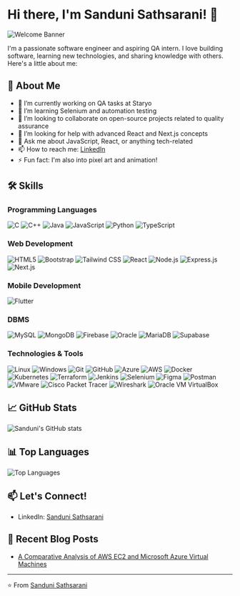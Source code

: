 # Hi there, I'm Sanduni Sathsarani! 👋

![Welcome Banner](https://user-images.githubusercontent.com/74038190/221352975-94759904-aa4c-4032-a8ab-b546efb9c478.gif)

I'm a passionate software engineer and aspiring QA intern. I love building software, learning new technologies, and sharing knowledge with others. Here's a little about me:

## 🚀 About Me
- 🔭 I’m currently working on QA tasks at Staryo
- 🌱 I’m learning Selenium and automation testing
- 👯 I’m looking to collaborate on open-source projects related to quality assurance
- 🤔 I’m looking for help with advanced React and Next.js concepts
- 💬 Ask me about JavaScript, React, or anything tech-related
- 📫 How to reach me: [LinkedIn](https://www.linkedin.com/in/h-e-s-sathsarani/)
- ⚡ Fun fact: I'm also into pixel art and animation!

## 🛠️ Skills

### Programming Languages
![C](https://img.shields.io/badge/-C-A8B9CC?style=flat&logo=c&logoColor=white)
![C++](https://img.shields.io/badge/-C++-00599C?style=flat&logo=cplusplus&logoColor=white)
![Java](https://img.shields.io/badge/-Java-007396?style=flat&logo=java&logoColor=white)
![JavaScript](https://img.shields.io/badge/-JavaScript-F7DF1E?style=flat&logo=javascript&logoColor=black)
![Python](https://img.shields.io/badge/-Python-3776AB?style=flat&logo=python&logoColor=white)
![TypeScript](https://img.shields.io/badge/-TypeScript-007ACC?style=flat&logo=typescript&logoColor=white)

### Web Development
![HTML5](https://img.shields.io/badge/-HTML5-E34F26?style=flat&logo=html5&logoColor=white)
![Bootstrap](https://img.shields.io/badge/-Bootstrap-7952B3?style=flat&logo=bootstrap&logoColor=white)
![Tailwind CSS](https://img.shields.io/badge/-Tailwind%20CSS-06B6D4?style=flat&logo=tailwindcss&logoColor=white)
![React](https://img.shields.io/badge/-React-61DAFB?style=flat&logo=react&logoColor=black)
![Node.js](https://img.shields.io/badge/-Node.js-339933?style=flat&logo=nodedotjs&logoColor=white)
![Express.js](https://img.shields.io/badge/-Express.js-000000?style=flat&logo=express&logoColor=white)
![Next.js](https://img.shields.io/badge/-Next.js-000000?style=flat&logo=nextdotjs&logoColor=white)

### Mobile Development
![Flutter](https://img.shields.io/badge/-Flutter-02569B?style=flat&logo=flutter&logoColor=white)

### DBMS
![MySQL](https://img.shields.io/badge/-MySQL-4479A1?style=flat&logo=mysql&logoColor=white)
![MongoDB](https://img.shields.io/badge/-MongoDB-47A248?style=flat&logo=mongodb&logoColor=white)
![Firebase](https://img.shields.io/badge/-Firebase-FFCA28?style=flat&logo=firebase&logoColor=black)
![Oracle](https://img.shields.io/badge/-Oracle-F80000?style=flat&logo=oracle&logoColor=white)
![MariaDB](https://img.shields.io/badge/-MariaDB-003545?style=flat&logo=mariadb&logoColor=white)
![Supabase](https://img.shields.io/badge/-Supabase-3ECF8E?style=flat&logo=supabase&logoColor=white)

### Technologies & Tools
![Linux](https://img.shields.io/badge/-Linux-FCC624?style=flat&logo=linux&logoColor=black)
![Windows](https://img.shields.io/badge/-Windows-0078D6?style=flat&logo=windows&logoColor=white)
![Git](https://img.shields.io/badge/-Git-F05032?style=flat&logo=git&logoColor=white)
![GitHub](https://img.shields.io/badge/-GitHub-181717?style=flat&logo=github&logoColor=white)
![Azure](https://img.shields.io/badge/-Azure-0078D4?style=flat&logo=microsoftazure&logoColor=white)
![AWS](https://img.shields.io/badge/-AWS-232F3E?style=flat&logo=amazonaws&logoColor=white)
![Docker](https://img.shields.io/badge/-Docker-2496ED?style=flat&logo=docker&logoColor=white)
![Kubernetes](https://img.shields.io/badge/-Kubernetes-326CE5?style=flat&logo=kubernetes&logoColor=white)
![Terraform](https://img.shields.io/badge/-Terraform-7B42BC?style=flat&logo=terraform&logoColor=white)
![Jenkins](https://img.shields.io/badge/-Jenkins-D24939?style=flat&logo=jenkins&logoColor=white)
![Selenium](https://img.shields.io/badge/-Selenium-43B02A?style=flat&logo=selenium&logoColor=white)
![Figma](https://img.shields.io/badge/-Figma-F24E1E?style=flat&logo=figma&logoColor=white)
![Postman](https://img.shields.io/badge/-Postman-FF6C37?style=flat&logo=postman&logoColor=white)
![VMware](https://img.shields.io/badge/-VMware-607078?style=flat&logo=vmware&logoColor=white)
![Cisco Packet Tracer](https://img.shields.io/badge/-Cisco%20Packet%20Tracer-1BA0D7?style=flat&logo=cisco&logoColor=white)
![Wireshark](https://img.shields.io/badge/-Wireshark-1679A7?style=flat&logo=wireshark&logoColor=white)
![Oracle VM VirtualBox](https://img.shields.io/badge/-Oracle%20VM%20VirtualBox-183A61?style=flat&logo=virtualbox&logoColor=white)

## 📈 GitHub Stats
![Sanduni's GitHub stats](https://github-readme-stats.vercel.app/api?username=yourusername&show_icons=true&theme=radical)

## 📊 Top Languages
![Top Languages](https://github-readme-stats.vercel.app/api/top-langs/?username=yourusername&layout=compact&theme=radical)

## 📫 Let's Connect!
- LinkedIn: [Sanduni Sathsarani](https://www.linkedin.com/in/h-e-s-sathsarani/)

## 📝 Recent Blog Posts
- [A Comparative Analysis of AWS EC2 and Microsoft Azure Virtual Machines](https://medium.com/@sanduni.s/a-comparative-analysis-of-aws-ec2-and-microsoft-azure-virtual-machines-499d12b6d174)

---

⭐️ From [Sanduni Sathsarani](https://github.com/sanduniDev)


